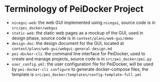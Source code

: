 
# Terminology of PeiDocker Project

- `nicegui-web`: the web GUI implemented using `nicegui`, source code is in `src/pei_docker/webgui`
- `static-web`: the static web pages as a mockup of the GUI, used in design phase, source code is in `context/plans/web-gui/demo`
- `design-doc`: the design document for the GUI, located at `context/plans/web-gui/webgui-general-design.md`
- `pei-docker-cli`: the command line interface for PeiDocker, used to create and manage projects, source code is in `src/pei_docker/pei.py`
- `user_config.yml`: the user configuration file for PeiDocker, will be used by `pei-docker-cli configure` to generate docker-compose files, the template is `src/pei_docker/templates/config-template-full.yml`